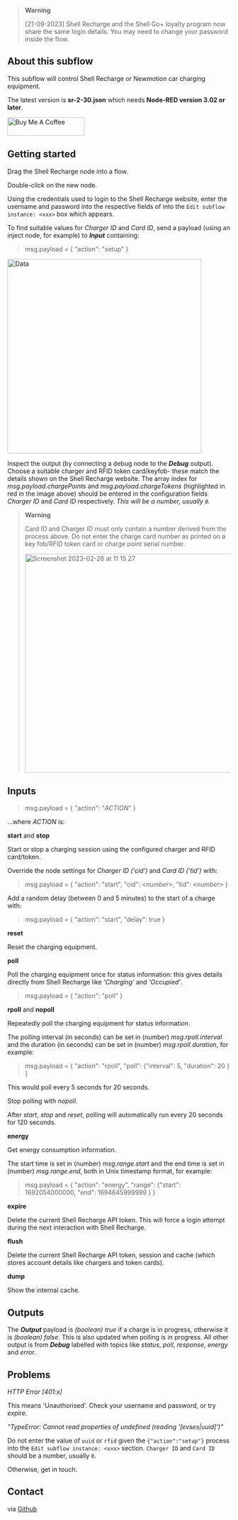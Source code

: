 > __Warning__ 
>
> [21-09-2023] Shell Recharge and the Shell Go+ loyalty program now share the same login details. You may need to change your password inside the flow.


## About this subflow

This subflow will control Shell Recharge or Newmotion car charging equipment.

The latest version is **sr-2-30.json** which needs **Node-RED version 3.02 or later**.

<a href="https://www.buymeacoffee.com/77gg4cxtp8r" target="_blank"><img src="https://cdn.buymeacoffee.com/buttons/default-orange.png" alt="Buy Me A Coffee" height="41" width="174"></a>

## Getting started

Drag the Shell Recharge node into a flow.

Double-click on the new node.

Using the credentials used to login to the Shell Recharge website, enter the username and password into the respective fields of into the `Edit subflow instance: <xxx>` box which appears.

To find suitable values for _Charger ID_ and _Card ID_, send a payload (using an inject node, for example) to **_Input_** containing:

> msg.payload = { "action": "setup" }

<img width="438" alt="Data" src="https://user-images.githubusercontent.com/2021563/221404599-3fc7cf22-d4d2-4f6d-a7b0-1c2da7774fa2.png">

Inspect the output (by connecting a debug node to the **_Debug_** output). Choose a suitable charger and RFID token card/keyfob- these match the details shown on the Shell Recharge website. The array index for _msg.payload.chargePoints_ and _msg.payload.chargeTokens_ (highlighted in red in the image above) should be entered in the configuration fields _Charger ID_ and _Card ID_ respectively. _This will be a number, usually `0`._

> __Warning__ 
>
> Card ID and Charger ID must only contain a number derived from the process above. Do not enter the charge card number as printed on a key fob/RFID token card or charge point serial number.
>
> <img width="493" alt="Screenshot 2023-02-26 at 11 15 27" src="https://user-images.githubusercontent.com/2021563/221416402-dcf6de7b-a260-4730-b201-865174e37598.png">

## Inputs

> msg.payload = { "action": "_ACTION_" }

...where _ACTION_ is:

**start** and **stop**

Start or stop a charging session using the configured charger and RFID card/token.

Override the node settings for _Charger ID ('cid')_ and _Card ID ('tid')_ with:

> msg.payload = { "action": "start", "cid": _\<number\>_, "tid": _\<number\>_ }

Add a random delay (between 0 and 5 minutes) to the start of a charge with:

> msg.payload = { "action": "start", "delay": true }

**reset**

Reset the charging equipment.

**poll**

Poll the charging equipment once for status information: this gives details directly from Shell Recharge like _'Charging'_ and _'Occupied'_. 

> msg.payload = { "action": "poll" }

**rpoll** and **nopoll**

Repeatedly poll the charging equipment for status information.

The polling interval (in seconds) can be set in (number) _msg.rpoll.interval_ and the duration (in seconds) can be set in (number) _msg.rpoll.duration_, for example:

> msg.payload = { "action": "rpoll", "poll": {"interval": 5, "duration": 20 } }

This would poll every 5 seconds for 20 seconds.

Stop polling with _nopoll_.

After _start_, _stop_ and _reset_, polling will automatically run every 20 seconds for 120 seconds.

**energy**

Get energy consumption information.

The start time is set in (number) _msg.range.start_ and the end time is set in (number) _msg.range.end_, both in Unix timestamp format, for example:

> msg.payload = { "action": "energy", "range": {"start": 1692054000000, "end": 1694645999999 } }

**expire**

Delete the current Shell Recharge API token. This will force a login attempt during the next interaction with Shell Recharge.

**flush**

Delete the current Shell Recharge API token, session and cache (which stores account details like chargers and token cards).

**dump**

Show the internal cache.

## Outputs

The **_Output_** payload is _(boolean) true_ if a charge is in progress, otherwise it is _(boolean) false_. This is also updated when polling is in progress. All other output is from **_Debug_** labelled with topics like _status_, _poll_, _response_, _energy_ and _error_.

## Problems

_HTTP Error [401:x]_

This means 'Unauthorised'. Check your username and password, or try _expire_.

_"TypeError: Cannot read properties of undefined (reading '[evses|uuid]')"_

Do not enter the value of `uuid` or `rfid` given the `{"action":"setup"}` process into the `Edit subflow instance: <xxx>` section. `Charger ID` and `Card ID` should be a number, usually `0`.

Otherwise, get in touch.

## Contact

via [Github](https://github.com/dgthomson/nodered-shellrecharge)




